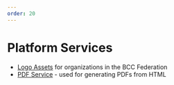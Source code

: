 ```yaml
---
order: 20
---
```


# Platform Services

* [Logo Assets](https://developer.bcc.no/bcc-design) for organizations in the BCC Federation
* [PDF Service](https://developer.bcc.no/pdf-service) - used for generating PDFs from HTML
